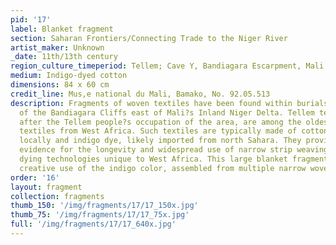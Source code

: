 ```yaml
---
pid: '17'
label: Blanket fragment
section: Saharan Frontiers/Connecting Trade to the Niger River
artist_maker: Unknown
_date: 11th/13th century
region_culture_timeperiod: Tellem; Cave Y, Bandiagara Escarpment, Mali
medium: Indigo-dyed cotton
dimensions: 84 x 60 cm
credit_line: Mus‚e national du Mali, Bamako, No. 92.05.513
description: Fragments of woven textiles have been found within burials in the caves
  of the Bandiagara Cliffs east of Mali?s Inland Niger Delta. Tellem textiles, named
  after the Tellem people?s occupation of the area, are among the oldest surviving
  textiles from West Africa. Such textiles are typically made of cotton cultivated
  locally and indigo dye, likely imported from north Sahara. They provide important
  evidence for the longevity and widespread use of narrow strip weaving and indigo
  dying technologies unique to West Africa. This large blanket fragment shows the
  creative use of the indigo color, assembled from multiple narrow woven bands.
order: '16'
layout: fragment
collection: fragments
thumb_150: '/img/fragments/17/17_150x.jpg'
thumb_75: '/img/fragments/17/17_75x.jpg'
full: '/img/fragments/17/17_640x.jpg'
---
```

